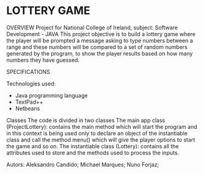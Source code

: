 # LOTTERY GAME

OVERVIEW
Project for National College of Ireland, subject:  Software Development - JAVA
This project objective is to build a lottery game where the player will be prompted a message asking to type numbers between a range and these numbers 
will be compared to a set of random numbers generated by the program, to show the player results based on how many numbers they have guessed.

SPECIFICATIONS

Technologies used:
-	Java programming language
-	TextPad++
- Netbeans

Classes
The code is divided in two classes
The main app class (ProjectLottery): contains the main method which will start the program and in this context is being used only to declare an object of the instantiable class and call the method menu() which will give the player options to start the game and so on.
The instantiable class (Lottery): contains all the attributes used to store and the methods used to process the inputs.

Autors: Aleksandro Candido; Michael Marques; Nuno Forjaz;
